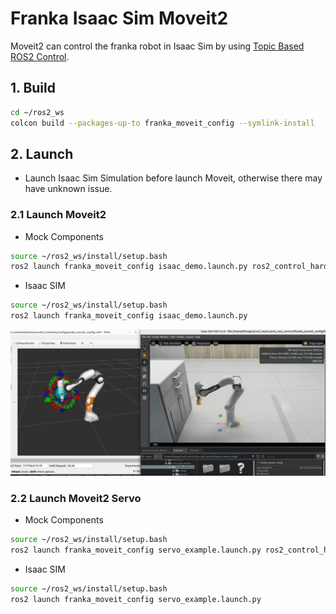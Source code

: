 
# Franka Isaac Sim Moveit2
Moveit2 can control the franka robot in Isaac Sim by using [Topic Based ROS2 Control](https://github.com/PickNikRobotics/topic_based_ros2_control). 

## 1. Build
```bash
cd ~/ros2_ws
colcon build --packages-up-to franka_moveit_config --symlink-install
```

## 2. Launch
* Launch Isaac Sim Simulation before launch Moveit, otherwise there may have unknown issue.

### 2.1 Launch Moveit2
* Mock Components
```bash
source ~/ros2_ws/install/setup.bash
ros2 launch franka_moveit_config isaac_demo.launch.py ros2_control_hardware_type:=mock_components
```
* Isaac SIM
```bash
source ~/ros2_ws/install/setup.bash
ros2 launch franka_moveit_config isaac_demo.launch.py
```
![moveit2](../../.images/franka_moveit.png)

### 2.2 Launch Moveit2 Servo
* Mock Components
```bash
source ~/ros2_ws/install/setup.bash
ros2 launch franka_moveit_config servo_example.launch.py ros2_control_hardware_type:=mock_components
```
* Isaac SIM
```bash
source ~/ros2_ws/install/setup.bash
ros2 launch franka_moveit_config servo_example.launch.py
```